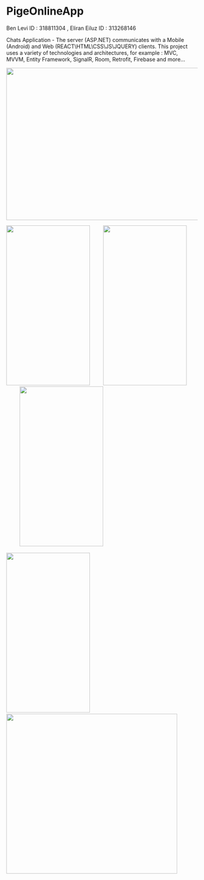 # PigeOnlineApp
Ben Levi ID : 318811304 , Eliran Eiluz ID : 313268146

Chats Application - The server (ASP.NET) communicates with a Mobile (Android) and Web (REACT\HTML\CSS\JS\JQUERY) clients. This project uses a variety of technologies and architectures, for example : MVC, MVVM, Entity Framework, SignalR, Room, Retrofit, Firebase and more...

<img src="https://user-images.githubusercontent.com/106863159/180515058-07fb0bef-829c-462c-906e-31eba7443e21.png" width="760" height="400">

<img src="https://user-images.githubusercontent.com/106863159/180515794-debd7cb5-178f-4c91-9e2a-b7772e259a6b.png" width="220" height="420">&nbsp;&nbsp;&nbsp;&nbsp;&nbsp;&nbsp;&nbsp;&nbsp;&nbsp;<img src="https://user-images.githubusercontent.com/106863159/180515690-b146da49-369b-47f2-b9c8-20945717a5b8.png" width="220" height="420">&nbsp;&nbsp;&nbsp;&nbsp;&nbsp;&nbsp;&nbsp;&nbsp;&nbsp;<img src="https://user-images.githubusercontent.com/106863159/223500782-b76e5a99-1aa9-4703-87cd-5eaedbb14bea.png" width="220" height="420">

<img src="https://user-images.githubusercontent.com/106863159/223501106-bbf57ad2-c266-4fa1-91a4-422f4e0d8501.png" width="220" height="420">&nbsp;&nbsp;&nbsp;&nbsp;&nbsp;&nbsp;&nbsp;&nbsp;&nbsp;<img src="https://user-images.githubusercontent.com/106863159/223501511-3f87c1ac-a3b1-4947-a003-b5187ca1ad4d.png" width="450" height="420">
